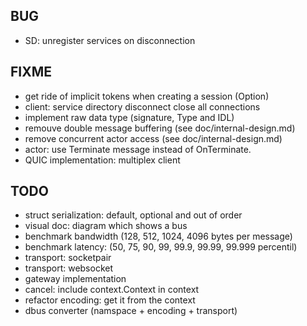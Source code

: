 BUG
---

- SD: unregister services on disconnection

FIXME
-----

- get ride of implicit tokens when creating a session (Option)
- client: service directory disconnect close all connections
- implement raw data type (signature, Type and IDL)
- remouve double message buffering (see doc/internal-design.md)
- remove concurrent actor access (see doc/internal-design.md)
- actor: use Terminate message instead of OnTerminate.
- QUIC implementation: multiplex client

TODO
----

- struct serialization: default, optional and out of order
- visual doc: diagram which shows a bus
- benchmark bandwidth (128, 512, 1024, 4096 bytes per message)
- benchmark latency: (50, 75, 90, 99, 99.9, 99.99, 99.999 percentil)
- transport: socketpair
- transport: websocket
- gateway implementation
- cancel: include context.Context in context
- refactor encoding: get it from the context
- dbus converter (namspace + encoding + transport)
